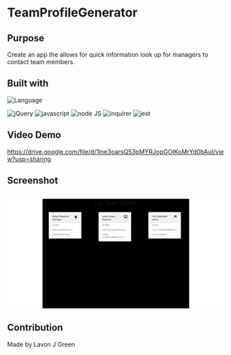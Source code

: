 # TeamProfileGenerator

## Purpose
Create an app the allows for quick information look up for managers to contact team members.

## Built with
![Language](https://img.shields.io/github/languages/top/LavonJGreen/TeamProfileGenerator)

![jQuery](https://img.shields.io/badge/-jQuery-brightgreen) ![javascript](https://img.shields.io/badge/-javascript-green) ![node JS](https://img.shields.io/badge/-nodeJS-yellowgreen) ![inquirer](https://img.shields.io/badge/-inquirer-yellow) ![jest](https://img.shields.io/badge/-jest-yellow)

## Video Demo
https://drive.google.com/file/d/1lne3oarsQ53pMYRJopGOIKoMrYd0bAuI/view?usp=sharing

## Screenshot
![Alt text](/teamProfileExample.png)

## Contribution
Made by Lavon J Green